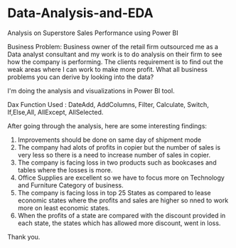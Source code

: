 # Data-Analysis-and-EDA
Analysis on Superstore Sales Performance using Power BI

Business Problem: Business owner of the retail firm outsourced me as a Data analyst consultant and my work is to do analysis on their firm to see how the company is performing. The clients requirement is to find out the weak areas where I can work to make more profit. What all business problems you can derive by looking into the data?

I'm doing the analysis and visualizations in Power BI tool.

Dax Function Used : DateAdd, AddColumns, Filter, Calculate, Switch, If,Else,All, AllExcept, AllSelected.

After going through the analysis, here are some interesting findings:
1. Improvements should be done on same day of shipment mode
2. The company had alots of profits in copier but the number of sales is very less so there is a need to increase number of sales in copier.
3. The company is facing loss in two products such as bookcases and tables where the losses is more.
4. Office Supplies are excellent so we have to focus more on Technology and Furniture Category of business.
5. The company is facing loss in top 25 States as compared to lease economic states where the profits and sales are higher so nned to work more on least economic states.
6. When the profits of a state are compared with the discount provided in each state, the states which has allowed more discount, went in loss.

Thank you.
